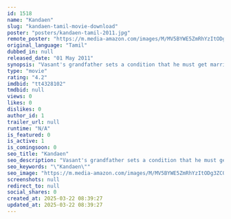 ```yaml
---
id: 1518
name: "Kandaen"
slug: "kandaen-tamil-movie-download"
poster: "posters/kandaen-tamil-2011.jpg"
remote_poster: "https://m.media-amazon.com/images/M/MV5BYWE5ZmRhYzItODg3ZC00M2ZjLThhNzktZmUwZDcxYzZiNDA4XkEyXkFqcGdeQXVyMTEzNzg0Mjkx._V1_SX300.jpg"
original_language: "Tamil"
dubbed_in: null
released_date: "01 May 2011"
synopsis: "Vasant's grandfather sets a condition that he must get married in 30 days. Soon, Vansant falls in love with Narmada and to win her heart, he pretends to be blind."
type: "movie"
rating: "4.2"
imdbid: "tt4328102"
tmdbid: null
views: 0
likes: 0
dislikes: 0
author_id: 1
trailer_url: null
runtime: "N/A"
is_featured: 0
is_active: 1
is_comingsoon: 0
seo_title: "Kandaen"
seo_description: "Vasant's grandfather sets a condition that he must get married in 30 days. Soon, Vansant falls in love with Narmada and to win her heart, he pretends to be blind."
seo_keywords: "\"Kandaen\""
seo_image: "https://m.media-amazon.com/images/M/MV5BYWE5ZmRhYzItODg3ZC00M2ZjLThhNzktZmUwZDcxYzZiNDA4XkEyXkFqcGdeQXVyMTEzNzg0Mjkx._V1_SX300.jpg"
screenshots: null
redirect_to: null
social_shares: 0
created_at: 2025-03-22 08:39:27
updated_at: 2025-03-22 08:39:27
---
```


